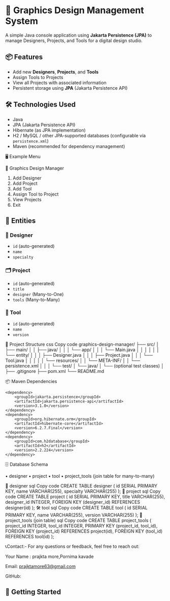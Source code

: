 # 🎨 Graphics Design Management System

A simple Java console application using **Jakarta Persistence (JPA)** to manage Designers, Projects, and Tools for a digital design studio.

## 📦 Features

- Add new **Designers**, **Projects**, and **Tools**
- Assign Tools to Projects
- View all Projects with associated information
- Persistent storage using **JPA** (Jakarta Persistence API)

## 🛠️ Technologies Used

- Java
- JPA (Jakarta Persistence API)
- Hibernate (as JPA implementation)
- H2 / MySQL / other JPA-supported databases (configurable via `persistence.xml`)
- Maven (recommended for dependency management)

🖥 Example Menu

🎨 Graphics Design Manager
1. Add Designer
2. Add Project
3. Add Tool
4. Assign Tool to Project
5. View Projects
0. Exit

## 🧰 Entities

### 👤 Designer
- `id` (auto-generated)
- `name`
- `specialty`

### 🗂️ Project
- `id` (auto-generated)
- `title`
- `designer` (Many-to-One)
- `tools` (Many-to-Many)

### 🧪 Tool
- `id` (auto-generated)
- `name`
- `version`

📁 Project Structure
css
Copy code
graphics-design-manager/
├── src/
│   ├── main/
│   │   ├── java/
│   │   │   └── app/
│   │   │       └── Main.java
│   │   │
│   │   │   └── entity/
│   │   │       ├── Designer.java
│   │   │       ├── Project.java
│   │   │       └── Tool.java
│   │   │
│   │   └── resources/
│   │       └── META-INF/
│   │           └── persistence.xml
│   │
│   └── test/
│       └── java/
│           └── (optional test classes)
│
├── .gitignore
├── pom.xml
└── README.md

📦 Maven Dependencies

<dependencies>

    <dependency>
        <groupId>jakarta.persistence</groupId>
        <artifactId>jakarta.persistence-api</artifactId>
        <version>3.1.0</version>
    </dependency>
    <dependency>
        <groupId>org.hibernate.orm</groupId>
        <artifactId>hibernate-core</artifactId>
        <version>6.2.7.Final</version>
    </dependency>
    <dependency>
        <groupId>com.h2database</groupId>
        <artifactId>h2</artifactId>
        <version>2.2.224</version>
    </dependency>
</dependencies>

🗄 Database Schema

•	designer
•	project
•	tool
•	project_tools (join table for many-to-many)

🧑 designer
sql
Copy code
CREATE TABLE designer (
    id SERIAL PRIMARY KEY,
    name VARCHAR(255),
    specialty VARCHAR(255)
);
📁 project
sql
Copy code
CREATE TABLE project (
    id SERIAL PRIMARY KEY,
    title VARCHAR(255),
    designer_id INTEGER,
    FOREIGN KEY (designer_id) REFERENCES designer(id)
);
🛠 tool
sql
Copy code
CREATE TABLE tool (
    id SERIAL PRIMARY KEY,
    name VARCHAR(255),
    version VARCHAR(255)
);
🔗 project_tools (join table)
sql
Copy code
CREATE TABLE project_tools (
    project_id INTEGER,
    tool_id INTEGER,
    PRIMARY KEY (project_id, tool_id),
    FOREIGN KEY (project_id) REFERENCES project(id),
    FOREIGN KEY (tool_id) REFERENCES tool(id)
);


📞Contact:-
For any questions or feedback, feel free to reach out:

Your Name : prajkta more,Pornima kavade

Email: prajktamore63@gmail.com

GitHub: 

## 🚀 Getting Started
